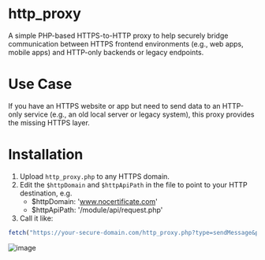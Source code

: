 # http_proxy
A simple PHP-based HTTPS-to-HTTP proxy to help securely bridge communication between HTTPS frontend environments (e.g., web apps, mobile apps) and HTTP-only backends or legacy endpoints.

# Use Case
If you have an HTTPS website or app but need to send data to an HTTP-only service (e.g., an old local server or legacy system), this proxy provides the missing HTTPS layer.

# Installation
1. Upload `http_proxy.php` to any HTTPS domain.
2. Edit the `$httpDomain` and `$httpApiPath` in the file to point to your HTTP destination, e.g.
    - $httpDomain: 'www.nocertificate.com'
    - $httpApiPath: '/module/api/request.php'
3. Call it like:

```js
fetch("https://your-secure-domain.com/http_proxy.php?type=sendMessage&param=value")
```
![image](https://github.com/user-attachments/assets/a7afa983-dce5-406d-afb8-8e3bf6e05ca3)

